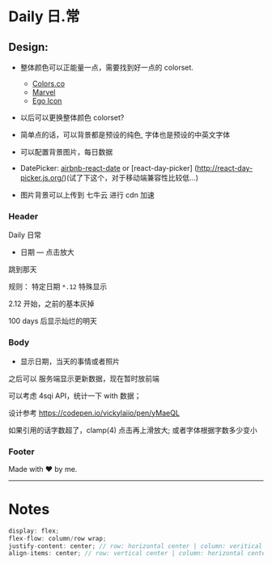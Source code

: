# Daily 日.常

## Design:

- 整体颜色可以正能量一点，需要找到好一点的 colorset.
  - [Colors.co](https://coolors.co/)
  - [Marvel](https://marvelapp.com/styleguide/design/color-scheme)
  - [Ego Icon](http://ego-icons.com/)

- 以后可以更换整体颜色 colorset?
- 简单点的话，可以背景都是预设的纯色, 字体也是预设的中英文字体
- 可以配置背景图片，每日数据
- DatePicker: [airbnb-react-date](https://github.com/airbnb/react-dates/blob/0eb0d046171239dd5efa06da7909c7fc34eb0b6f/src/components/SingleDatePickerInput.jsx) or [react-day-picker] (http://react-day-picker.js.org/)(试了下这个，对于移动端兼容性比较低...)
- 图片背景可以上传到 七牛云 进行 cdn 加速

### Header
Daily  日常

- 日期 — 点击放大

跳到那天

规则： 特定日期 `*.12` 特殊显示

2.12 开始，之前的基本灰掉

100 days 后显示灿烂的明天

### Body

- 显示日期，当天的事情或者照片

之后可以 服务端显示更新数据，现在暂时放前端

可以考虑 4sqi API，统计一下 with 数据；

设计参考 https://codepen.io/vickylaiio/pen/yMaeQL

如果引用的话字数超了，clamp(4) 点击再上滑放大;
或者字体根据字数多少变小

### Footer

Made with ❤️ by me.


---
# Notes

```javascript
display: flex;
flex-flow: column/row wrap;
justify-content: center; // row: horizontal center | column: veritical center
align-items: center; // row: vertical center | column: horizontal center

```


